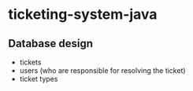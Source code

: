 # ticketing-system-java

## Database design
* tickets
* users (who are responsible for resolving the ticket)
* ticket types
